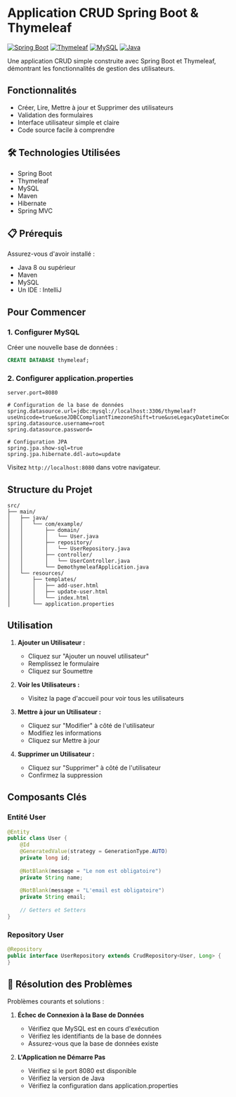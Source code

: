# Application CRUD Spring Boot & Thymeleaf 

[![Spring Boot](https://img.shields.io/badge/Spring%20Boot-2.2.6-brightgreen.svg)](https://spring.io/projects/spring-boot)
[![Thymeleaf](https://img.shields.io/badge/Thymeleaf-Latest-green.svg)](https://www.thymeleaf.org)
[![MySQL](https://img.shields.io/badge/MySQL-Latest-blue.svg)](https://www.mysql.com)
[![Java](https://img.shields.io/badge/Java-8+-orange.svg)](https://www.java.com)

Une application CRUD simple construite avec Spring Boot et Thymeleaf, démontrant les fonctionnalités de gestion des utilisateurs.

##  Fonctionnalités

-  Créer, Lire, Mettre à jour et Supprimer des utilisateurs
-  Validation des formulaires
-  Interface utilisateur simple et claire
-  Code source facile à comprendre

## 🛠 Technologies Utilisées

- Spring Boot 
- Thymeleaf
- MySQL
- Maven
- Hibernate
- Spring MVC

## 📋 Prérequis

Assurez-vous d'avoir installé :

- Java 8 ou supérieur
- Maven
- MySQL
- Un IDE : IntelliJ

##  Pour Commencer

### 1. Configurer MySQL
Créer une nouvelle base de données :
```sql
CREATE DATABASE thymeleaf;
```

### 2. Configurer application.properties
```properties
server.port=8080

# Configuration de la base de données
spring.datasource.url=jdbc:mysql://localhost:3306/thymeleaf?useUnicode=true&useJDBCCompliantTimezoneShift=true&useLegacyDatetimeCode=false&serverTimezone=UTC
spring.datasource.username=root
spring.datasource.password=

# Configuration JPA
spring.jpa.show-sql=true
spring.jpa.hibernate.ddl-auto=update
```

Visitez `http://localhost:8080` dans votre navigateur.

##  Structure du Projet

```
src/
├── main/
│   ├── java/
│   │   └── com/example/
│   │       ├── domain/
│   │       │   └── User.java
│   │       ├── repository/
│   │       │   └── UserRepository.java
│   │       ├── controller/
│   │       │   └── UserController.java
│   │       └── DemothymeleafApplication.java
│   └── resources/
│       ├── templates/
│       │   ├── add-user.html
│       │   ├── update-user.html
│       │   └── index.html
│       └── application.properties
```

##  Utilisation

1. **Ajouter un Utilisateur :**
   - Cliquez sur "Ajouter un nouvel utilisateur"
   - Remplissez le formulaire
   - Cliquez sur Soumettre

2. **Voir les Utilisateurs :**
   - Visitez la page d'accueil pour voir tous les utilisateurs

3. **Mettre à jour un Utilisateur :**
   - Cliquez sur "Modifier" à côté de l'utilisateur
   - Modifiez les informations
   - Cliquez sur Mettre à jour

4. **Supprimer un Utilisateur :**
   - Cliquez sur "Supprimer" à côté de l'utilisateur
   - Confirmez la suppression

##  Composants Clés

### Entité User
```java
@Entity
public class User {
    @Id
    @GeneratedValue(strategy = GenerationType.AUTO)
    private long id;
    
    @NotBlank(message = "Le nom est obligatoire")
    private String name;
    
    @NotBlank(message = "L'email est obligatoire")
    private String email;
    
    // Getters et Setters
}
```

### Repository User
```java
@Repository
public interface UserRepository extends CrudRepository<User, Long> {
}
```

## 🔧 Résolution des Problèmes

Problèmes courants et solutions :

1. **Échec de Connexion à la Base de Données**
   - Vérifiez que MySQL est en cours d'exécution
   - Vérifiez les identifiants de la base de données
   - Assurez-vous que la base de données existe

2. **L'Application ne Démarre Pas**
   - Vérifiez si le port 8080 est disponible
   - Vérifiez la version de Java
   - Vérifiez la configuration dans application.properties


